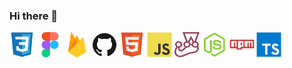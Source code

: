 ### Hi there 👋

<!--
**Elipinto23/Elipinto23** is a ✨ _special_ ✨ repository because its `README.md` (this file) appears on your GitHub profile.

Here are some ideas to get you started:

- 🔭 I’m currently working on ...
- 🌱 I’m currently learning ...
- 👯 I’m looking to collaborate on ...
- 🤔 I’m looking for help with ...
- 💬 Ask me about ...
- 📫 How to reach me: ...
- 😄 Pronouns: ...
- ⚡ Fun fact: ...
-->
<a> <img src="https://raw.githubusercontent.com/Elipinto23/Elipinto23/e7f23390bd5657e6445293ac0348abfb5e8f1d96/css3.svg" width="40" height="40"/> </a>
<a> <img src="https://raw.githubusercontent.com/Elipinto23/Elipinto23/e7f23390bd5657e6445293ac0348abfb5e8f1d96/figma.svg" width="40" height="40"/> </a>
<a> <img src="https://raw.githubusercontent.com/Elipinto23/Elipinto23/e7f23390bd5657e6445293ac0348abfb5e8f1d96/firebase.svg" width="40" height="40"/> </a>
<a> <img src="https://raw.githubusercontent.com/Elipinto23/Elipinto23/e7f23390bd5657e6445293ac0348abfb5e8f1d96/github.svg" width="40" height="40"/> </a>
<a> <img src="https://raw.githubusercontent.com/Elipinto23/Elipinto23/e7f23390bd5657e6445293ac0348abfb5e8f1d96/html5.svg" width="40" height="40"/> </a>
<a> <img src="https://raw.githubusercontent.com/Elipinto23/Elipinto23/e7f23390bd5657e6445293ac0348abfb5e8f1d96/javascript.svg" width="40" height="40"/> </a>
<a> <img src="https://raw.githubusercontent.com/Elipinto23/Elipinto23/e7f23390bd5657e6445293ac0348abfb5e8f1d96/jest.svg" width="40" height="40"/> </a>
<a> <img src="https://raw.githubusercontent.com/Elipinto23/Elipinto23/e7f23390bd5657e6445293ac0348abfb5e8f1d96/nodejs.svg" width="40" height="40"/> </a>
<a> <img src="https://raw.githubusercontent.com/Elipinto23/Elipinto23/e7f23390bd5657e6445293ac0348abfb5e8f1d96/npm.svg" width="40" height="40"/> </a>
<a> <img src="https://raw.githubusercontent.com/Elipinto23/Elipinto23/e7f23390bd5657e6445293ac0348abfb5e8f1d96/typescript.svg" width="40" height="40"/> </a>
